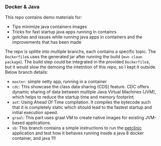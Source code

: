 ### Docker & Java

This repo contains demo materials for:
+ Tips minimize java containers images
+ Tricks for fast startup java apps running in containrs
+ gotchas and issues while running java apps in containers and the improvements that has been made

The repo is splitte into multiple branchs, each contains a specific topic. The `Dockerfile`s uses the generated jar after running the build (`mvn clean package`). The build step could be integrated in the provided `Dockerfile`s, but it would slow the demoing the intetntion of this repo, so I kept it outside. Below branch details:
+ `master`: simple netty app, running in a container
+ `cdc`: This showcase the class data sharing (CDS) feature. CDC offers dynamic sharing of data between multiple Java Virtual Machines (JVM), which helps to reduce the startup time and memory footprint.
+ `aot`: Using Ahead Of Time compilation. It compiles the bytecode such that it is completely static which should lead to the fastest startup and initial execution speed.
+ `graal`: This part uses graal VM to create native images for existing JVM-based applications. 
+ `sb`: This branch contains a simple instructions to run the [petclinic](https://github.com/spring-projects/spring-petclinic) application and test how it behaves running inside a java 8 docker container, and java 11!